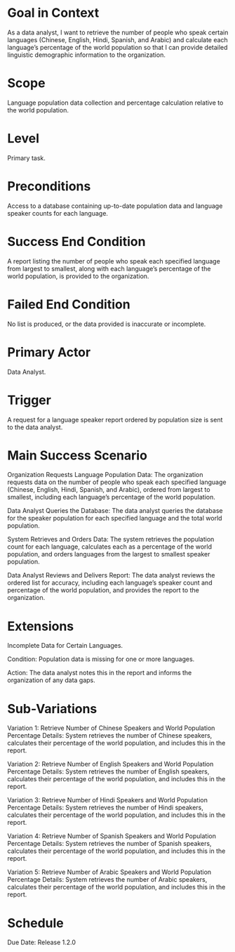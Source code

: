 # Goal in Context
As a data analyst, I want to retrieve the number of people who speak certain languages (Chinese, English, Hindi, Spanish, and Arabic) and calculate each language’s percentage of the world population so that I can provide detailed linguistic demographic information to the organization.

# Scope
Language population data collection and percentage calculation relative to the world population.

# Level
Primary task.

# Preconditions
Access to a database containing up-to-date population data and language speaker counts for each language.

# Success End Condition
A report listing the number of people who speak each specified language from largest to smallest, along with each language’s percentage of the world population, is provided to the organization.

# Failed End Condition
No list is produced, or the data provided is inaccurate or incomplete.

# Primary Actor
Data Analyst.

# Trigger
A request for a language speaker report ordered by population size is sent to the data analyst.

# Main Success Scenario
Organization Requests Language Population Data:
The organization requests data on the number of people who speak each specified language (Chinese, English, Hindi, Spanish, and Arabic), ordered from largest to smallest, including each language’s percentage of the world population.

Data Analyst Queries the Database:
The data analyst queries the database for the speaker population for each specified language and the total world population.

System Retrieves and Orders Data:
The system retrieves the population count for each language, calculates each as a percentage of the world population, and orders languages from the largest to smallest speaker population.

Data Analyst Reviews and Delivers Report:
The data analyst reviews the ordered list for accuracy, including each language’s speaker count and percentage of the world population, and provides the report to the organization.

# Extensions
Incomplete Data for Certain Languages. 

Condition: Population data is missing for one or more languages.

Action: The data analyst notes this in the report and informs the organization of any data gaps.

# Sub-Variations
Variation 1: Retrieve Number of Chinese Speakers and World Population Percentage
Details: System retrieves the number of Chinese speakers, calculates their percentage of the world population, and includes this in the report.

Variation 2: Retrieve Number of English Speakers and World Population Percentage
Details: System retrieves the number of English speakers, calculates their percentage of the world population, and includes this in the report.

Variation 3: Retrieve Number of Hindi Speakers and World Population Percentage
Details: System retrieves the number of Hindi speakers, calculates their percentage of the world population, and includes this in the report.

Variation 4: Retrieve Number of Spanish Speakers and World Population Percentage
Details: System retrieves the number of Spanish speakers, calculates their percentage of the world population, and includes this in the report.

Variation 5: Retrieve Number of Arabic Speakers and World Population Percentage
Details: System retrieves the number of Arabic speakers, calculates their percentage of the world population, and includes this in the report.

# Schedule
Due Date: Release 1.2.0